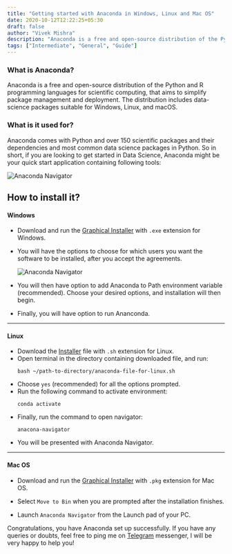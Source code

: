 ```yaml
---
title: "Getting started with Anaconda in Windows, Linux and Mac OS"
date: 2020-10-12T12:22:25+05:30
draft: false
author: "Vivek Mishra"
description: "Anaconda is a free and open-source distribution of the Python and R programming languages for scientific computing, that aims to simplify package management and deployment. The distribution includes data-science packages suitable for Windows, Linux, and macOS."
tags: ["Intermediate", "General", "Guide"]
---
```


### What is Anaconda?

Anaconda is a free and open-source distribution of the Python and R programming languages for scientific computing, that aims to simplify package management and deployment. The distribution includes data-science packages suitable for Windows, Linux, and macOS.

### What is it used for?

Anaconda comes with Python and over 150 scientific packages and their dependencies and most common data science packages in Python. So in short, if you are looking to get started in Data Science, Anaconda might be your quick start application containing following tools:

![Anaconda Navigator](/img/anaconda-nav.png)

## How to install it?

#### Windows

- Download and run the [Graphical Installer](https://www.anaconda.com/products/individual) with `.exe` extension for Windows.
- You will have the options to choose for which users you want the software to be installed, after you accept the agreements.

  ![Anaconda Navigator](/img/anaconda-windows.png)

- You will then have option to add Anaconda to Path environment variable (recommended). Choose your desired options, and installation will then begin.
- Finally, you will have option to run Ananconda.

---

#### Linux

- Download the [Installer](https://www.anaconda.com/products/individual) file with `.sh` extension for Linux.
- Open terminal in the directory containing downloaded file, and run:
  ```console
  bash ~/path-to-directory/anaconda-file-for-linux.sh
  ```
- Choose `yes` (recommended) for all the options prompted.
- Run the following command to activate environment:
  ```console
  conda activate
  ```
- Finally, run the command to open navigator:
  ```console
  anacona-navigator
  ```
- You will be presented with Anaconda Navigator.

---

#### Mac OS

- Download and run the [Graphical Installer](https://www.anaconda.com/products/individual) with `.pkg` extension for Mac OS.

- Select `Move to Bin` when you are prompted after the installation finishes.

- Launch `Anaconda Navigator` from the Launch pad of your PC.

Congratulations, you have Anaconda set up successfully. If you have any queries or doubts, feel free to ping me on [Telegram](https://t.me/vvekm) messenger, I will be very happy to help you!
